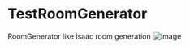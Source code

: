 # TestRoomGenerator
RoomGenerator like isaac room generation
![image](https://github.com/fechen2/TestRoomGenerator/assets/10721583/8decea85-12cc-4f68-9280-b4978d5fbd41)
